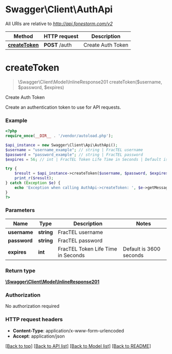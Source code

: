 # Swagger\Client\AuthApi

All URIs are relative to *http://api.fonestorm.com/v2*

Method | HTTP request | Description
------------- | ------------- | -------------
[**createToken**](AuthApi.md#createToken) | **POST** /auth | Create Auth Token


# **createToken**
> \Swagger\Client\Model\InlineResponse201 createToken($username, $password, $expires)

Create Auth Token

Create an authentication token to use for API requests.

### Example
```php
<?php
require_once(__DIR__ . '/vendor/autoload.php');

$api_instance = new Swagger\Client\Api\AuthApi();
$username = "username_example"; // string | FracTEL username
$password = "password_example"; // string | FracTEL password
$expires = 56; // int | FracTEL Token Life Time in Seconds | Default is 3600 seconds | Maximum is 86400 seconds (24 hours)

try {
    $result = $api_instance->createToken($username, $password, $expires);
    print_r($result);
} catch (Exception $e) {
    echo 'Exception when calling AuthApi->createToken: ', $e->getMessage(), PHP_EOL;
}
?>
```

### Parameters

Name | Type | Description  | Notes
------------- | ------------- | ------------- | -------------
 **username** | **string**| FracTEL username |
 **password** | **string**| FracTEL password |
 **expires** | **int**| FracTEL Token Life Time in Seconds | Default is 3600 seconds | Maximum is 86400 seconds (24 hours) | [optional]

### Return type

[**\Swagger\Client\Model\InlineResponse201**](../Model/InlineResponse201.md)

### Authorization

No authorization required

### HTTP request headers

 - **Content-Type**: application/x-www-form-urlencoded
 - **Accept**: application/json

[[Back to top]](#) [[Back to API list]](../../README.md#documentation-for-api-endpoints) [[Back to Model list]](../../README.md#documentation-for-models) [[Back to README]](../../README.md)

